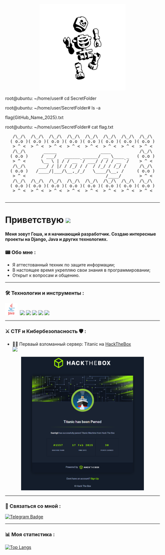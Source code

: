 <div id="Bones" align="center">
  <img src="https://github.com/GoshaGoshanidze/GoshaGoshanidze/blob/main/chel_2.png" width="280px">
</div>
<div id="ConsoleText">
  <p>root@ubuntu: ~/home/user# cd SecretFolder</p>
  <p>root@ubuntu: ~/home/user/SecretFolder# ls -a</p>
  <p>flag{GitHub_Name_2025}.txt</p>
  <p>root@ubuntu: ~/home/user/SecretFolder# cat flag.txt</p>
</div>  
<div id="AsciiArt">
  <pre align="center">
 /\_/\  /\_/\  /\_/\  /\_/\  /\_/\  /\_/\  /\_/\  /\_/\ 
( o.o )( o.o )( o.o )( o.o )( o.o )( o.o )( o.o )( o.o )
 > ^ <  > ^ <  > ^ <  > ^ <  > ^ <  > ^ <  > ^ <  > ^ < 
 /\_/\       _____                 ____           /\_/\ 
( o.o )     / ___/   ______ ______/ __ \____ _   ( o.o )
 > ^ <      \__ \ | / / __ `/ ___/ / / / __ `/    > ^ < 
 /\_/\     ___/ / |/ / /_/ / /  / /_/ / /_/ /     /\_/\ 
( o.o )   /____/|___/\__,_/_/   \____/\__, /     ( o.o )
 > ^ <                               /____/       > ^ < 
 /\_/\  /\_/\  /\_/\  /\_/\  /\_/\  /\_/\  /\_/\  /\_/\ 
( o.o )( o.o )( o.o )( o.o )( o.o )( o.o )( o.o )( o.o )
 > ^ <  > ^ <  > ^ <  > ^ <  > ^ <  > ^ <  > ^ <  > ^ < 
  </pre>
</div>

---

<h1>
  Приветствую
  <img src="https://media.giphy.com/media/hvRJCLFzcasrR4ia7z/giphy.gif" width="30px">
</h1>

<h4>Меня зовут Гоша, и я начинающий разработчик. Создаю интересные проекты на Django, Java и других технологиях.</h2>

<h3>📟 Обо мне :</h2>
<ul>
  <li>Я аттестованный техник по защите информации;</li>
  <li>В настоящее время укрепляю свои знания в программировании;</li>
  <li>Открыт к вопросам и общению.</li>
</ul>

---

<h3>🛠️ Технологии и инструменты :</h3>
<p align="left">
  <img src="https://github.com/devicons/devicon/blob/master/icons/java/java-original-wordmark.svg" title="Java" alt="Java" width="40" height="40"/>&nbsp;
  <img src="https://img.shields.io/badge/Python-%233776AB?style=for-the-badge&logo=Python&logoColor=white">
  <img src="https://img.shields.io/badge/Django-%23092E20?style=for-the-badge&logo=Django&logoColor=white">
  <img src="https://img.shields.io/badge/JavaScript-%23F7DF1E?style=for-the-badge&logo=JavaScript&logoColor=black">
  <img src="https://img.shields.io/badge/Spring-%236DB33F?style=for-the-badge&logo=Spring&logoColor=white">
  <img src="https://img.shields.io/badge/BootStrap-%237952B3?style=for-the-badge&logo=BootStrap&logoColor=white">
</p>

---

<h3>⚔️ CTF и Кибербезопасность 🛡️ :</h3>
<ul>
  <li>🏴‍☠️ Перваый взломанный сервер: Titanic на <a href="https://www.hackthebox.com/achievement/machine/2252758/648">HackTheBox</a></li>
<img src="https://camo.githubusercontent.com/ce511da6924e1885f9416cf251a489624094cdfa7b7d4f161b0783e740d1252c/68747470733a2f2f696d672e736869656c64732e696f2f62616467652f4861636b253230546865253230426f782d3131313932373f7374796c653d666f722d7468652d6261646765266c6f676f3d6861636b2d7468652d626f78266c6f676f436f6c6f723d394645463030">
</ul>
<p align="center">
  <img src="https://github.com/GoshaGoshanidze/GoshaGoshanidze/blob/main/titanic.png" width="400">
</p>

---

<h3>🔗 Связаться со мной :</h3>
  <a href="yourTelegramLink">
    <img src="https://img.shields.io/badge/Telegram-%2326A5E4?style=for-the-badge&logo=Telegram&logoColor=white" alt="Telegram Badge">
  </a>

---
### :bar_chart: Моя статистика :
[![Top Langs](https://github-readme-stats.vercel.app/api/top-langs/?username=GoshaGoshanidze&layout=compact&theme=tokyonight)](https://github.com/anuraghazra/github-readme-stats)



